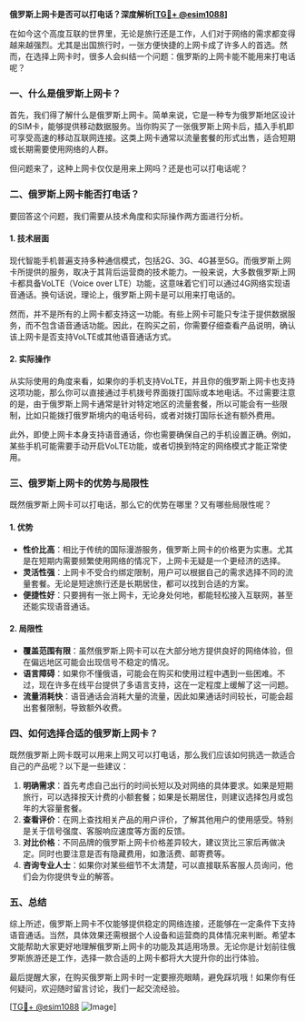 **俄罗斯上网卡是否可以打电话？深度解析[[TG💪+ @esim1088](https://t.me/s/esim1088)]**

在如今这个高度互联的世界里，无论是旅行还是工作，人们对于网络的需求都变得越来越强烈。尤其是出国旅行时，一张方便快捷的上网卡成了许多人的首选。然而，在选择上网卡时，很多人会纠结一个问题：俄罗斯的上网卡能不能用来打电话呢？

### 一、什么是俄罗斯上网卡？

首先，我们得了解什么是俄罗斯上网卡。简单来说，它是一种专为俄罗斯地区设计的SIM卡，能够提供移动数据服务。当你购买了一张俄罗斯上网卡后，插入手机即可享受高速的移动互联网连接。这类上网卡通常以流量套餐的形式出售，适合短期或长期需要使用网络的人群。

但问题来了，这种上网卡仅仅是用来上网吗？还是也可以打电话呢？

### 二、俄罗斯上网卡能否打电话？

要回答这个问题，我们需要从技术角度和实际操作两方面进行分析。

#### 1. 技术层面

现代智能手机普遍支持多种通信模式，包括2G、3G、4G甚至5G。而俄罗斯上网卡所提供的服务，取决于其背后运营商的技术能力。一般来说，大多数俄罗斯上网卡都具备VoLTE（Voice over LTE）功能，这意味着它们可以通过4G网络实现语音通话。换句话说，理论上，俄罗斯上网卡是可以用来打电话的。

然而，并不是所有的上网卡都支持这一功能。有些上网卡可能只专注于提供数据服务，而不包含语音通话功能。因此，在购买之前，你需要仔细查看产品说明，确认该上网卡是否支持VoLTE或其他语音通话方式。

#### 2. 实际操作

从实际使用的角度来看，如果你的手机支持VoLTE，并且你的俄罗斯上网卡也支持这项功能，那么你可以直接通过手机拨号界面拨打国际或本地电话。不过需要注意的是，由于俄罗斯上网卡通常是针对特定地区的流量套餐，所以可能会有一些限制，比如只能拨打俄罗斯境内的电话号码，或者对拨打国际长途有额外费用。

此外，即使上网卡本身支持语音通话，你也需要确保自己的手机设置正确。例如，某些手机可能需要手动开启VoLTE功能，或者切换到特定的网络模式才能正常使用。

### 三、俄罗斯上网卡的优势与局限性

既然俄罗斯上网卡可以打电话，那么它的优势在哪里？又有哪些局限性呢？

#### 1. 优势

- **性价比高**：相比于传统的国际漫游服务，俄罗斯上网卡的价格更为实惠。尤其是在短期内需要频繁使用网络的情况下，上网卡无疑是一个更经济的选择。
- **灵活性强**：上网卡不受合约绑定限制，用户可以根据自己的需求选择不同的流量套餐。无论是短途旅行还是长期居住，都可以找到合适的方案。
- **便捷性好**：只要拥有一张上网卡，无论身处何地，都能轻松接入互联网，甚至还能实现语音通话。

#### 2. 局限性

- **覆盖范围有限**：虽然俄罗斯上网卡可以在大部分地方提供良好的网络体验，但在偏远地区可能会出现信号不稳定的情况。
- **语言障碍**：如果你不懂俄语，可能会在购买和使用过程中遇到一些困难。不过，现在许多在线平台提供了多语言支持，这在一定程度上缓解了这一问题。
- **流量消耗快**：语音通话会消耗大量的流量，因此如果通话时间较长，可能会超出套餐限制，导致额外收费。

### 四、如何选择合适的俄罗斯上网卡？

既然俄罗斯上网卡既可以用来上网又可以打电话，那么我们应该如何挑选一款适合自己的产品呢？以下是一些建议：

1. **明确需求**：首先考虑自己出行的时间长短以及对网络的具体要求。如果是短期旅行，可以选择按天计费的小额套餐；如果是长期居住，则建议选择包月或包年的大容量套餐。
2. **查看评价**：在网上查找相关产品的用户评价，了解其他用户的使用感受。特别是关于信号强度、客服响应速度等方面的反馈。
3. **对比价格**：不同品牌的俄罗斯上网卡价格差异较大，建议货比三家后再做决定。同时也要注意是否有隐藏费用，如激活费、邮寄费等。
4. **咨询专业人士**：如果你对某些细节不太清楚，可以直接联系客服人员询问，他们会为你提供专业的解答。

### 五、总结

综上所述，俄罗斯上网卡不仅能够提供稳定的网络连接，还能够在一定条件下支持语音通话。当然，具体效果还需根据个人设备和运营商的具体情况来判断。希望本文能帮助大家更好地理解俄罗斯上网卡的功能及其适用场景。无论你是计划前往俄罗斯旅游还是工作，选择一款合适的上网卡都将大大提升你的出行体验。

最后提醒大家，在购买俄罗斯上网卡时一定要擦亮眼睛，避免踩坑哦！如果你有任何疑问，欢迎随时留言讨论，我们一起交流经验。

[[TG💪+ @esim1088](https://t.me/s/esim1088) ![Image](https://i.postimg.cc/4NQfJmqS/Snipaste-2025-05-13-00-14-12.png)]